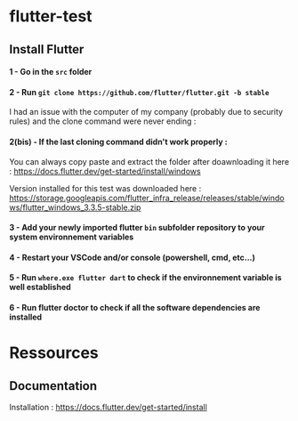 # flutter-test

## Install Flutter

#### 1 - Go in the `src` folder

#### 2 - Run `git clone https://github.com/flutter/flutter.git -b stable`

I had an issue with the computer of my company (probably due to security rules) and the clone command were never ending :

#### 2(bis) - If the last cloning command didn't work properly :

You can always copy paste and extract the folder after doawnloading it here : https://docs.flutter.dev/get-started/install/windows

Version installed for this test was downloaded here : https://storage.googleapis.com/flutter_infra_release/releases/stable/windows/flutter_windows_3.3.5-stable.zip

#### 3 - Add your newly imported flutter `bin` subfolder repository to your system environnement variables

#### 4 - Restart your VSCode and/or console (powershell, cmd, etc...)

#### 5 - Run `where.exe flutter dart` to check if the environnement variable is well established

#### 6 - Run flutter doctor to check if all the software dependencies are installed

# Ressources

## Documentation

Installation : https://docs.flutter.dev/get-started/install

